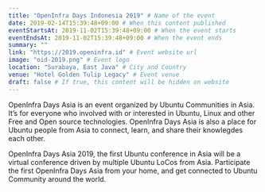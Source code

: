 ```yaml
---
title: "OpenInfra Days Indonesia 2019" # Name of the event
date: 2019-02-14T15:39:48+09:00 # When this content published
eventStartsAt: 2019-11-02T15:39:48+09:00 # When the event starts
eventEndsAt: 2019-11-02T15:39:48+09:00 # When the event ends
summary: ""
link: "https://2019.openinfra.id" # Event website url
image: "oid-2019.png" # Event logo
location: "Surabaya, East Java" # City and Country
venue: "Hotel Golden Tulip Legacy" # Event venue
draft: false # If true, this content will be hidden on website
---
```


OpenInfra Days Asia is an event organized by Ubuntu Communities in Asia. It’s for everyone who involved with or interested in Ubuntu, Linux and other Free and Open source technologies. OpenInfra Days Asia is also a place for Ubuntu people from Asia to connect, learn, and share their knowlegdes each other.

OpenInfra Days Asia 2019, the first Ubuntu conference in Asia will be a virtual conference driven by multiple Ubuntu LoCos from Asia. Participate the first OpenInfra Days Asia from your home, and get connected to Ubuntu Community around the world.
